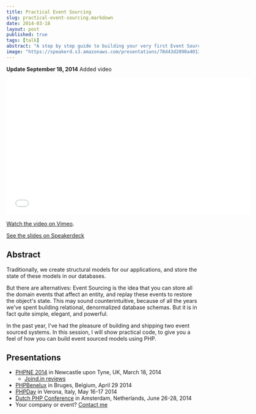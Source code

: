 ```yaml
---
title: Practical Event Sourcing
slug: practical-event-sourcing.markdown
date: 2014-03-18
layout: post
published: true
tags: [talk]
abstract: "A step by step guide to building your very first Event Sourced Aggregate."
image: "https://speakerd.s3.amazonaws.com/presentations/78d43d2090a401318cc322b59c6a013f/slide_0.jpg?1395131089"
---
```


**Update September 18, 2014** Added video

<iframe src="//player.vimeo.com/video/104095245" width="640" height="360" frameborder="0" webkitallowfullscreen mozallowfullscreen allowfullscreen></iframe> <p><a href="http://vimeo.com/104095245">Watch the video on Vimeo</a>.</p>


<script async class="speakerdeck-embed" data-id="78d43d2090a401318cc322b59c6a013f" data-ratio="1.33333333333333" src="//speakerdeck.com/assets/embed.js"></script>
[See the slides on Speakerdeck](https://speakerdeck.com/mathiasverraes/practical-event-sourcing)

## Abstract

Traditionally, we create structural models for our applications, and store the state of these models in our databases.

But there are alternatives: Event Sourcing is the idea that you can store all the domain events that affect an entity, and replay these events to restore the object's state. This may sound counterintuitive, because of all the years we've spent building relational, denormalized database schemas. But it is in fact quite simple, elegant, and powerful.

In the past year, I've had the pleasure of building and shipping two event sourced systems. In this session, I will show practical code, to give you a feel of how you can build event sourced models using PHP.

## Presentations

- [PHPNE 2014](http://conference.phpne.org.uk/) in Newcastle upon Tyne, UK, March 18, 2014
  - [Joind.in reviews](http://joind.in/talk/view/10911)
- [PHPBenelux](http://www.meetup.com/phpbenelux/events/176199372/) in Bruges, Belgium, April 29 2014
- [PHPDay](http://2014.phpday.it/) in Verona, Italy, May 16-17 2014
- [Dutch PHP Conference](http://www.phpconference.nl/) in Amsterdam, Netherlands, June 26-28, 2014
- Your company or event? [Contact me](http://verraes.net/#contact)

